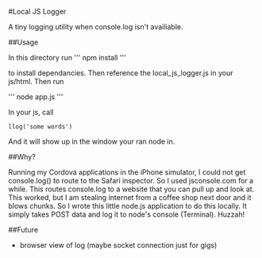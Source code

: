 #Local JS Logger

A tiny logging utility when console.log isn't availiable.

##Usage

In this directory run
'''
npm install
'''

to install dependancies. Then reference the local_js_logger.js in your js/html. Then run 

'''
node app.js
'''

In your js, call 

```
llog('some words')
```

And it will show up in the window your ran node in.

##Why?

Running my Cordova applications in the iPhone simulator, I could not get console.log() to route to the Safari inspector. So I used jsconsole.com for a while. This routes console.log to a website that you can pull up and look at. This worked, but I am stealing internet from a coffee shop next door and it blows chunks. So I wrote this little node.js application to do this locally. It simply takes POST data and log it to node's console (Terminal). Huzzah!

##Future
* browser view of log (maybe socket connection just for gigs)

